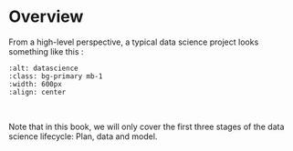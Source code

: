 # Overview

From a high-level perspective, a typical data science project looks something like this :

```{image} ../_static/img/lifecycle-data.png
:alt: datascience
:class: bg-primary mb-1
:width: 600px
:align: center
```

<br>

Note that in this book, we will only cover the first three stages of the data science lifecycle: Plan, data and model. 
